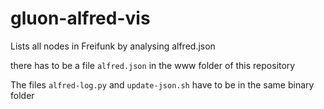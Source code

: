 gluon-alfred-vis
================
Lists all nodes in Freifunk by analysing alfred.json

there has to be a file `alfred.json` in the www folder of this repository

The files `alfred-log.py` and `update-json.sh` have to be in the same binary folder

